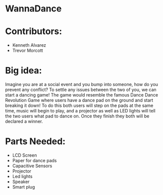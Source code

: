 # WannaDance

# Contributors:
* Kenneth Alvarez
* Trevor Morcott

# Big idea: 	
Imagine you are at a social event and you bump into someone, how do you prevent any conflict? To settle any issues between the two of you, we can start a dancing game! The game would resemble the famous Dance Dance Revolution Game where users have a dance pad on the ground and start breaking it down! To do this both users will step on the pads at the same time, music will begin to play, and a projector as well as LED lights will tell the two users what pad to dance on. Once they finish they both will be declared a winner.

# Parts Needed:
* LCD Screen
* Paper for dance pads
* Capacitive Sensors
* Projector
* Led lights
* Speaker
* Smart plug
